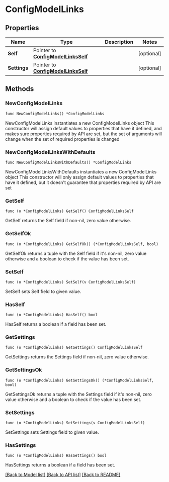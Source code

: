 # ConfigModelLinks

## Properties

Name | Type | Description | Notes
------------ | ------------- | ------------- | -------------
**Self** | Pointer to [**ConfigModelLinksSelf**](ConfigModelLinksSelf.md) |  | [optional] 
**Settings** | Pointer to [**ConfigModelLinksSelf**](ConfigModelLinksSelf.md) |  | [optional] 

## Methods

### NewConfigModelLinks

`func NewConfigModelLinks() *ConfigModelLinks`

NewConfigModelLinks instantiates a new ConfigModelLinks object
This constructor will assign default values to properties that have it defined,
and makes sure properties required by API are set, but the set of arguments
will change when the set of required properties is changed

### NewConfigModelLinksWithDefaults

`func NewConfigModelLinksWithDefaults() *ConfigModelLinks`

NewConfigModelLinksWithDefaults instantiates a new ConfigModelLinks object
This constructor will only assign default values to properties that have it defined,
but it doesn't guarantee that properties required by API are set

### GetSelf

`func (o *ConfigModelLinks) GetSelf() ConfigModelLinksSelf`

GetSelf returns the Self field if non-nil, zero value otherwise.

### GetSelfOk

`func (o *ConfigModelLinks) GetSelfOk() (*ConfigModelLinksSelf, bool)`

GetSelfOk returns a tuple with the Self field if it's non-nil, zero value otherwise
and a boolean to check if the value has been set.

### SetSelf

`func (o *ConfigModelLinks) SetSelf(v ConfigModelLinksSelf)`

SetSelf sets Self field to given value.

### HasSelf

`func (o *ConfigModelLinks) HasSelf() bool`

HasSelf returns a boolean if a field has been set.

### GetSettings

`func (o *ConfigModelLinks) GetSettings() ConfigModelLinksSelf`

GetSettings returns the Settings field if non-nil, zero value otherwise.

### GetSettingsOk

`func (o *ConfigModelLinks) GetSettingsOk() (*ConfigModelLinksSelf, bool)`

GetSettingsOk returns a tuple with the Settings field if it's non-nil, zero value otherwise
and a boolean to check if the value has been set.

### SetSettings

`func (o *ConfigModelLinks) SetSettings(v ConfigModelLinksSelf)`

SetSettings sets Settings field to given value.

### HasSettings

`func (o *ConfigModelLinks) HasSettings() bool`

HasSettings returns a boolean if a field has been set.


[[Back to Model list]](../README.md#documentation-for-models) [[Back to API list]](../README.md#documentation-for-api-endpoints) [[Back to README]](../README.md)


